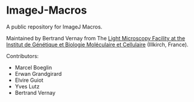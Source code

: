 # ImageJ-Macros


A public repository for ImageJ Macros.

Maintained by Bertrand Vernay from The [Light Microscopy Facility at the Institut de Génétique et Biologie Moléculaire et Cellulaire](http://ici.igbmc.fr/) (Illkirch, France).


Contributors:
  - Marcel Boeglin
  - Erwan Grandgirard
  - Elvire Guiot
  - Yves Lutz
  - Bertrand Vernay
